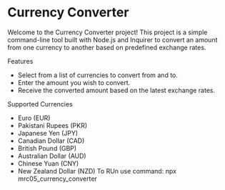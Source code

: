 # Currency Converter

Welcome to the Currency Converter project! This project is a simple command-line tool built with Node.js and Inquirer to convert an amount from one currency to another based on predefined exchange rates.

Features

- Select from a list of currencies to convert from and to.
- Enter the amount you wish to convert.
- Receive the converted amount based on the latest exchange rates.

 Supported Currencies

- Euro (EUR)
- Pakistani Rupees (PKR)
- Japanese Yen (JPY)
- Canadian Dollar (CAD)
- British Pound (GBP)
- Australian Dollar (AUD)
- Chinese Yuan (CNY)
- New Zealand Dollar (NZD)
  To RUn use command:
  npx mrc05_currency_converter
